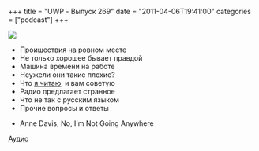 +++
title = "UWP - Выпуск 269"
date = "2011-04-06T19:41:00"
categories = ["podcast"]
+++

![](https://podcast.umputun.com/images/uwp/uwp269.jpg)


- Проишествия на ровном месте
- Не только хорошее бывает правдой
- Машина времени на работе
- Неужели они такие плохие?
- Что [я читаю](http://itunes.apple.com/us/app/id426557262?mt=8), и вам советую
- Радио предлагает странное
- Что не так с русским языком
- Прочие вопросы и ответы


* Anne Davis, No, I'm Not Going Anywhere

[Аудио](http://archive.rucast.net/uwp/media/ump_podcast269.mp3)

[](http://archive.rucast.net/uwp/media/ump_podcast269.mp3)
<audio src="http://archive.rucast.net/uwp/media/ump_podcast269.mp3" preload="none">